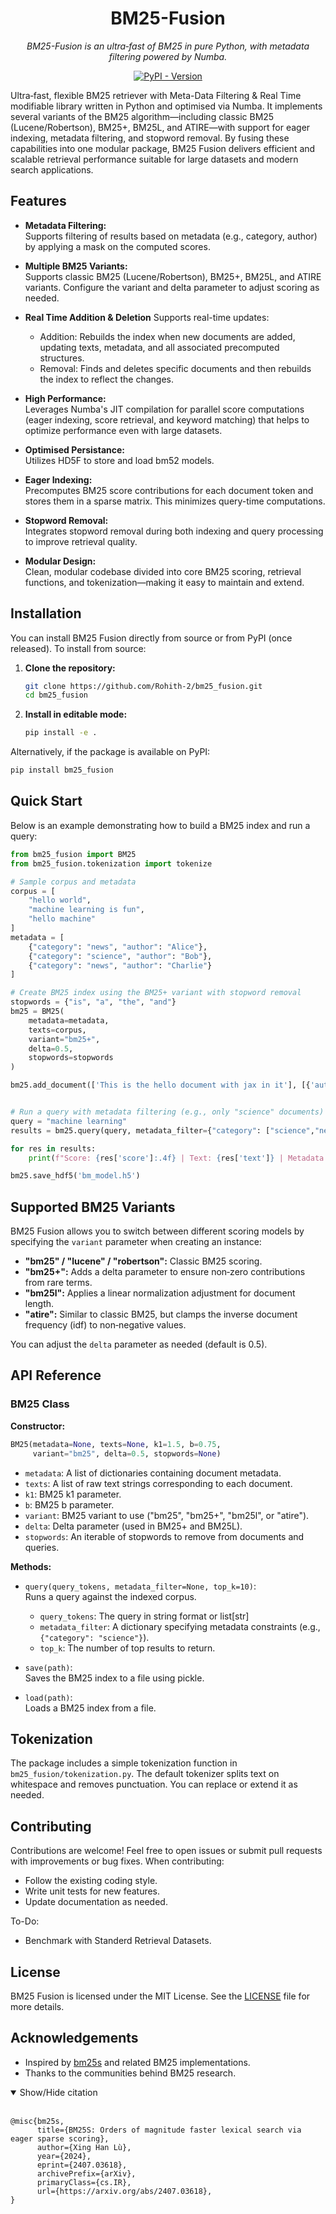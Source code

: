 <div align="center">

<h1>BM25-Fusion</h1>

<i>BM25-Fusion is an ultra‑fast of BM25 in pure Python, with metadata filtering powered by Numba.</i>


<a href="https://pypi.org/project/bm25-fusion/"><img alt="PyPI - Version" src="https://img.shields.io/pypi/v/bm25-fusion"></a>

</div>

Ultra‑fast, flexible BM25 retriever with Meta-Data Filtering & Real Time modifiable library written in Python and optimised via Numba. It implements several variants of the BM25 algorithm—including classic BM25 (Lucene/Robertson), BM25+, BM25L, and ATIRE—with support for eager indexing, metadata filtering, and stopword removal. By fusing these capabilities into one modular package, BM25 Fusion delivers efficient and scalable retrieval performance suitable for large datasets and modern search applications.

## Features

- **Metadata Filtering:**  
  Supports filtering of results based on metadata (e.g., category, author) by applying a mask on the computed scores.

- **Multiple BM25 Variants:**  
  Supports classic BM25 (Lucene/Robertson), BM25+, BM25L, and ATIRE variants. Configure the variant and delta parameter to adjust scoring as needed.

- **Real Time Addition & Deletion**
  Supports real-time updates:

    - Addition: Rebuilds the index when new documents are added, updating texts, metadata, and all associated precomputed structures.
    - Removal: Finds and deletes specific documents and then rebuilds the index to reflect the changes.

- **High Performance:**  
  Leverages Numba's JIT compilation for parallel score computations (eager indexing, score retrieval, and keyword matching) that helps to optimize performance even with large datasets.

- **Optimised Persistance:**  
  Utilizes HD5F to store and load bm52 models.

- **Eager Indexing:**  
  Precomputes BM25 score contributions for each document token and stores them in a sparse matrix. This minimizes query-time computations.

- **Stopword Removal:**  
  Integrates stopword removal during both indexing and query processing to improve retrieval quality.

- **Modular Design:**  
  Clean, modular codebase divided into core BM25 scoring, retrieval functions, and tokenization—making it easy to maintain and extend.

## Installation

You can install BM25 Fusion directly from source or from PyPI (once released). To install from source:

1. **Clone the repository:**

   ```bash
   git clone https://github.com/Rohith-2/bm25_fusion.git
   cd bm25_fusion
   ```

2. **Install in editable mode:**

   ```bash
   pip install -e .
   ```

Alternatively, if the package is available on PyPI:

```bash
pip install bm25_fusion
```

## Quick Start

Below is an example demonstrating how to build a BM25 index and run a query:

```python
from bm25_fusion import BM25
from bm25_fusion.tokenization import tokenize

# Sample corpus and metadata
corpus = [
    "hello world",
    "machine learning is fun",
    "hello machine"
]
metadata = [
    {"category": "news", "author": "Alice"},
    {"category": "science", "author": "Bob"},
    {"category": "news", "author": "Charlie"}
]

# Create BM25 index using the BM25+ variant with stopword removal
stopwords = {"is", "a", "the", "and"}
bm25 = BM25(
    metadata=metadata,
    texts=corpus,
    variant="bm25+",
    delta=0.5,
    stopwords=stopwords
)

bm25.add_document(['This is the hello document with jax in it'], [{'author': 'Me', 'year': 2021}])


# Run a query with metadata filtering (e.g., only "science" documents)
query = "machine learning"
results = bm25.query(query, metadata_filter={"category": ["science","news"]}, top_k=2)

for res in results:
    print(f"Score: {res['score']:.4f} | Text: {res['text']} | Metadata: {res}")

bm25.save_hdf5('bm_model.h5')
```

## Supported BM25 Variants

BM25 Fusion allows you to switch between different scoring models by specifying the `variant` parameter when creating an instance:

- **"bm25" / "lucene" / "robertson":** Classic BM25 scoring.
- **"bm25+":** Adds a delta parameter to ensure non‑zero contributions from rare terms.
- **"bm25l":** Applies a linear normalization adjustment for document length.
- **"atire":** Similar to classic BM25, but clamps the inverse document frequency (idf) to non‑negative values.

You can adjust the `delta` parameter as needed (default is 0.5).

## API Reference

### BM25 Class

**Constructor:**

```python
BM25(metadata=None, texts=None, k1=1.5, b=0.75,
     variant="bm25", delta=0.5, stopwords=None)
```

- `metadata`: A list of dictionaries containing document metadata.
- `texts`: A list of raw text strings corresponding to each document.
- `k1`: BM25 k1 parameter.
- `b`: BM25 b parameter.
- `variant`: BM25 variant to use ("bm25", "bm25+", "bm25l", or "atire").
- `delta`: Delta parameter (used in BM25+ and BM25L).
- `stopwords`: An iterable of stopwords to remove from documents and queries.

**Methods:**

- `query(query_tokens, metadata_filter=None, top_k=10)`:  
  Runs a query against the indexed corpus.
  - `query_tokens`: The query in string format or list[str]
  - `metadata_filter`: A dictionary specifying metadata constraints (e.g., `{"category": "science"}`).
  - `top_k`: The number of top results to return.
  
- `save(path)`:  
  Saves the BM25 index to a file using pickle.

- `load(path)`:  
  Loads a BM25 index from a file.

## Tokenization

The package includes a simple tokenization function in `bm25_fusion/tokenization.py`. The default tokenizer splits text on whitespace and removes punctuation. You can replace or extend it as needed.

## Contributing

Contributions are welcome! Feel free to open issues or submit pull requests with improvements or bug fixes. When contributing:
- Follow the existing coding style.
- Write unit tests for new features.
- Update documentation as needed.

To-Do:
- Benchmark with Standerd Retrieval Datasets.

## License

BM25 Fusion is licensed under the MIT License. See the [LICENSE](LICENSE) file for more details.

## Acknowledgements

- Inspired by [bm25s](https://github.com/xhluca/bm25s) and related BM25 implementations.
- Thanks to the communities behind BM25 research.


<details open>
<summary>Show/Hide citation</summary><br>

```
@misc{bm25s,
      title={BM25S: Orders of magnitude faster lexical search via eager sparse scoring}, 
      author={Xing Han Lù},
      year={2024},
      eprint={2407.03618},
      archivePrefix={arXiv},
      primaryClass={cs.IR},
      url={https://arxiv.org/abs/2407.03618},
}
```

